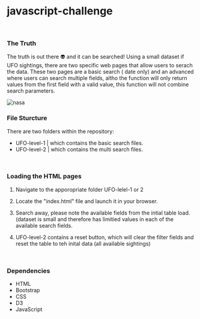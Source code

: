 # javascript-challenge
<br>
<h3>The Truth</h3>
The truth is out there 👽 and it can be searched! Using a small dataset if UFO sightings, there are two specific web pages that allow users to serach the data. These two pages are a basic search ( date only) and an advanced where users can search multiple fields, altho the function will only return values from the first field with a valid value, this function will not combine search parameters. 

![nasa](UFO-level-l/Static/Images/nasa.jpg)
<br>
<h3>File Sturcture</h3>
<p>There are two folders within the repository:
<ul><li>UFO-level-1 | which contains the basic search files.</li>
<li>UFO-level-2 | which contains the multi search files.</li></ul>
</p>
<br>
<h3>Loading the HTML pages</h3>
<ol><li><p>Navigate to the apporopriate folder UFO-lelel-1 or 2</p></li>
<li><p>Locate the "index.html" file and launch it in your browser.
</p></li>
<li><p>Search away, please note the available fields from the intial table load. (dataset is small and therefore has limitied values in each of the available search fields.</p></li>

<li><p>UFO-level-2 contains a reset button, which will clear the filter fields and reset the table to teh inital data (all available sightings)</li></ol>
<br>

<h3>Dependencies</h3>
 <ul>
<li>HTML</li>
<li>Bootstrap</li>
<li>CSS</li>
<li>D3</li>
<li>JavaScript</li>
</ul>
